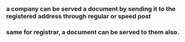 ### a company can be served a document by sending it to the registered address through regular or speed post

### same for registrar, a document can be served to them also. 